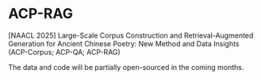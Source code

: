 # ACP-RAG
[NAACL 2025] Large-Scale Corpus Construction and Retrieval-Augmented Generation for Ancient Chinese Poetry: New Method and Data Insights (ACP-Corpus; ACP-QA; ACP-RAG)

The data and code will be partially open-sourced in the coming months.

